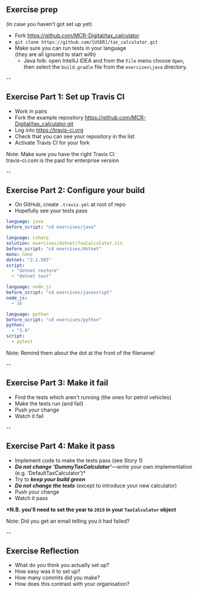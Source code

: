 ## Exercise prep

(in case you haven’t got set up yet)

* Fork https://github.com/MCR-Digital/tax_calculator
* `git clone https://github.com/[USER]/tax_calculator.git`
* Make sure you can run tests in your language  
(they are all ignored to start with)
  * Java folk: open IntelliJ IDEA and from the `File` menu choose `Open`, then select the `build.gradle` file from the `exercises\java` directory.

--

## Exercise Part 1: Set up Travis CI

* Work in pairs
* Fork the example repository https://github.com/MCR-Digital/tax_calculator.git
* Log into https://travis-ci.org
* Check that you can see your repository in the list
* Activate Travis CI for your fork

Note: Make sure you have the right Travis CI  
  travis-ci.com is the paid for enterprise version  

--

## Exercise Part 2: Configure your build

* On GitHub, create `.travis.yml` at root of repo
* Hopefully see your tests pass


```yaml
language: java
before_script: "cd exercises/java"
```
<!-- .element: style="font-size: 35%" -->

```yaml
language: csharp
solution: exercises/dotnet/TaxCalculator.sln
before_script: "cd exercises/dotnet"
mono: none
dotnet: "2.1.502"
script: 
  - "dotnet restore"
  - "dotnet test"
```
<!-- .element: style="font-size: 35%" -->

```yaml
language: node_js
before_script: "cd exercises/javascript"
node_js:
  - 10
```
<!-- .element: style="font-size: 35%" -->

```yaml
language: python
before_script: "cd exercises/python"
python: 
  - "3.6"
script: 
  - pytest
```
<!-- .element: style="font-size: 35%" -->

Note: Remind them about the dot at the front of the filename!  

--

## Exercise Part 3: Make it fail

* Find the tests which aren't running (the ones for petrol vehicles)  
* Make the tests run (and fail)  
* Push your change  
* Watch it fail  

--

## Exercise Part 4: Make it pass

* Implement code to make the tests pass (see Story 1)
* ___***Do not change ‘DummyTaxCalculator’***___—write your own implementation (e.g. ‘DefaultTaxCalculator’)*
* Try to ___***keep your build green***___
* ___***Do not change the tests***___ (except to introduce your new calculator)
* Push your change
* Watch it pass

**\*N.B. you'll need to set the year to `2019` in your `TaxCalculator` object**

Note: Did you get an email telling you it had failed?  

--

## Exercise Reflection

+ What do you think you actually set up?
+ How easy was it to set up?
+ How many commits did you make?
+ How does this contrast with your organisation?